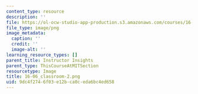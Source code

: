 ```yaml
---
content_type: resource
description: ''
file: https://ol-ocw-studio-app-production.s3.amazonaws.com/courses/16-06-principles-of-automatic-control-fall-2012/9dc4f2746f03e12bca0ceda6bc4ed658_16-06_classroom-2.png
file_type: image/png
image_metadata:
  caption: ''
  credit: ''
  image-alt: ''
learning_resource_types: []
parent_title: Instructor Insights
parent_type: ThisCourseAtMITSection
resourcetype: Image
title: 16-06_classroom-2.png
uid: 9dc4f274-6f03-e12b-ca0c-eda6bc4ed658
---
```


